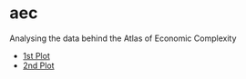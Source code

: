 # aec
Analysing the data behind the Atlas of Economic Complexity

* [1st Plot](https://github.com/nocibambi/aec/blob/master/1st%20plot.ipynb)
* [2nd Plot](https://github.com/nocibambi/aec/blob/master/2st%20plot.ipynb)
